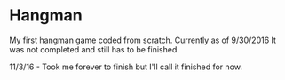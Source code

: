 # Hangman
My first hangman game coded from scratch.
Currently as of 9/30/2016 It was not completed and still has to be finished.

11/3/16 - Took me forever to finish but I'll call it finished for now. 

